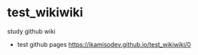# test_wikiwiki
study github wiki

- test github pages
  https://ikamisodev.github.io/test_wikiwiki/0
